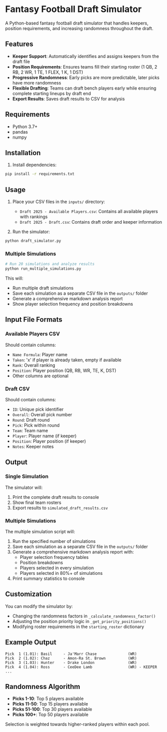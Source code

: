 # Fantasy Football Draft Simulator

A Python-based fantasy football draft simulator that handles keepers, position requirements, and increasing randomness throughout the draft.

## Features

- **Keeper Support**: Automatically identifies and assigns keepers from the draft file
- **Position Requirements**: Ensures teams fill their starting roster (1 QB, 2 RB, 2 WR, 1 TE, 1 FLEX, 1 K, 1 DST)
- **Progressive Randomness**: Early picks are more predictable, later picks have more randomness
- **Flexible Drafting**: Teams can draft bench players early while ensuring complete starting lineups by draft end
- **Export Results**: Saves draft results to CSV for analysis

## Requirements

- Python 3.7+
- pandas
- numpy

## Installation

1. Install dependencies:
```bash
pip install -r requirements.txt
```

## Usage

1. Place your CSV files in the `inputs/` directory:
   - `Draft 2025 - Available Players.csv`: Contains all available players with rankings
   - `Draft 2025 - Draft.csv`: Contains draft order and keeper information

2. Run the simulator:
```bash
python draft_simulator.py
```

### Multiple Simulations
```bash
# Run 20 simulations and analyze results
python run_multiple_simulations.py
```

This will:
- Run multiple draft simulations
- Save each simulation as a separate CSV file in the `outputs/` folder
- Generate a comprehensive markdown analysis report
- Show player selection frequency and position breakdowns

## Input File Formats

### Available Players CSV
Should contain columns:
- `Name Formula`: Player name
- `Taken`: 'x' if player is already taken, empty if available
- `Rank`: Overall ranking
- `Position`: Player position (QB, RB, WR, TE, K, DST)
- Other columns are optional

### Draft CSV
Should contain columns:
- `ID`: Unique pick identifier
- `Overall`: Overall pick number
- `Round`: Draft round
- `Pick`: Pick within round
- `Team`: Team name
- `Player`: Player name (if keeper)
- `Position`: Player position (if keeper)
- `Notes`: Keeper notes

## Output

### Single Simulation
The simulator will:
1. Print the complete draft results to console
2. Show final team rosters
3. Export results to `simulated_draft_results.csv`

### Multiple Simulations
The multiple simulation script will:
1. Run the specified number of simulations
2. Save each simulation as a separate CSV file in the `outputs/` folder
3. Generate a comprehensive markdown analysis report with:
   - Player selection frequency tables
   - Position breakdowns
   - Players selected in every simulation
   - Players selected in 80%+ of simulations
4. Print summary statistics to console

## Customization

You can modify the simulator by:
- Changing the randomness factors in `_calculate_randomness_factor()`
- Adjusting the position priority logic in `_get_priority_positions()`
- Modifying roster requirements in the `starting_roster` dictionary

## Example Output

```
Pick  1 (1.01): Basil     - Ja'Marr Chase              (WR)
Pick  2 (1.02): Chaz      - Amon-Ra St. Brown          (WR)
Pick  3 (1.03): Hunter    - Drake London               (WR)
Pick  4 (1.04): Ross      - CeeDee Lamb                (WR) - KEEPER
...
```

## Randomness Algorithm

- **Picks 1-10**: Top 5 players available
- **Picks 11-50**: Top 15 players available  
- **Picks 51-100**: Top 30 players available
- **Picks 100+**: Top 50 players available

Selection is weighted towards higher-ranked players within each pool.
